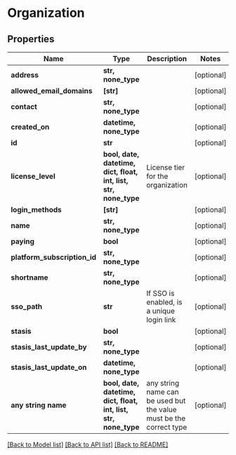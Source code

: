 # Organization


## Properties
Name | Type | Description | Notes
------------ | ------------- | ------------- | -------------
**address** | **str, none_type** |  | [optional] 
**allowed_email_domains** | **[str]** |  | [optional] 
**contact** | **str, none_type** |  | [optional] 
**created_on** | **datetime, none_type** |  | [optional] 
**id** | **str** |  | [optional] 
**license_level** | **bool, date, datetime, dict, float, int, list, str, none_type** | License tier for the organization | [optional] 
**login_methods** | **[str]** |  | [optional] 
**name** | **str, none_type** |  | [optional] 
**paying** | **bool** |  | [optional] 
**platform_subscription_id** | **str, none_type** |  | [optional] 
**shortname** | **str, none_type** |  | [optional] 
**sso_path** | **str** | If SSO is enabled, is a unique login link | [optional] 
**stasis** | **bool** |  | [optional] 
**stasis_last_update_by** | **str, none_type** |  | [optional] 
**stasis_last_update_on** | **datetime, none_type** |  | [optional] 
**any string name** | **bool, date, datetime, dict, float, int, list, str, none_type** | any string name can be used but the value must be the correct type | [optional]

[[Back to Model list]](../README.md#documentation-for-models) [[Back to API list]](../README.md#documentation-for-api-endpoints) [[Back to README]](../README.md)


